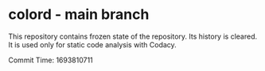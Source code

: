 # colord - main branch

This repository contains frozen state of the repository.
Its history is cleared. It is used only for static code
analysis with Codacy.

Commit Time: 1693810711